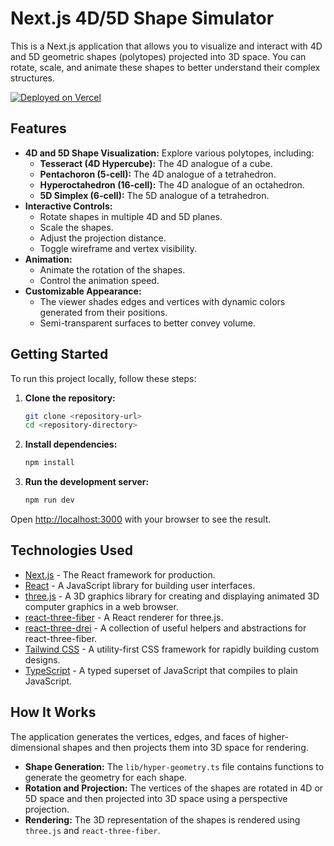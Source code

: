# Next.js 4D/5D Shape Simulator

This is a Next.js application that allows you to visualize and interact with 4D and 5D geometric shapes (polytopes) projected into 3D space. You can rotate, scale, and animate these shapes to better understand their complex structures.

[![Deployed on Vercel](https://img.shields.io/badge/Deployed%20on-Vercel-black?style=for-the-badge&logo=vercel)](https://vercel.com/qrcode1337s-projects/v0-next-js-4d-shape-simulator)

## Features

- **4D and 5D Shape Visualization:** Explore various polytopes, including:
  - **Tesseract (4D Hypercube):** The 4D analogue of a cube.
  - **Pentachoron (5-cell):** The 4D analogue of a tetrahedron.
  - **Hyperoctahedron (16-cell):** The 4D analogue of an octahedron.
  - **5D Simplex (6-cell):** The 5D analogue of a tetrahedron.
- **Interactive Controls:**
  - Rotate shapes in multiple 4D and 5D planes.
  - Scale the shapes.
  - Adjust the projection distance.
  - Toggle wireframe and vertex visibility.
- **Animation:**
  - Animate the rotation of the shapes.
  - Control the animation speed.
- **Customizable Appearance:**
  - The viewer shades edges and vertices with dynamic colors generated from their positions.
  - Semi-transparent surfaces to better convey volume.

## Getting Started

To run this project locally, follow these steps:

1. **Clone the repository:**
   ```bash
   git clone <repository-url>
   cd <repository-directory>
   ```

2. **Install dependencies:**
   ```bash
   npm install
   ```

3. **Run the development server:**
   ```bash
   npm run dev
   ```

Open [http://localhost:3000](http://localhost:3000) with your browser to see the result.

## Technologies Used

- [Next.js](https://nextjs.org/) - The React framework for production.
- [React](https://reactjs.org/) - A JavaScript library for building user interfaces.
- [three.js](https://threejs.org/) - A 3D graphics library for creating and displaying animated 3D computer graphics in a web browser.
- [react-three-fiber](https://docs.pmnd.rs/react-three-fiber/getting-started/introduction) - A React renderer for three.js.
- [react-three-drei](https://github.com/pmndrs/drei) - A collection of useful helpers and abstractions for react-three-fiber.
- [Tailwind CSS](https://tailwindcss.com/) - A utility-first CSS framework for rapidly building custom designs.
- [TypeScript](https://www.typescriptlang.org/) - A typed superset of JavaScript that compiles to plain JavaScript.

## How It Works

The application generates the vertices, edges, and faces of higher-dimensional shapes and then projects them into 3D space for rendering.

- **Shape Generation:** The `lib/hyper-geometry.ts` file contains functions to generate the geometry for each shape.
- **Rotation and Projection:** The vertices of the shapes are rotated in 4D or 5D space and then projected into 3D space using a perspective projection.
- **Rendering:** The 3D representation of the shapes is rendered using `three.js` and `react-three-fiber`.
